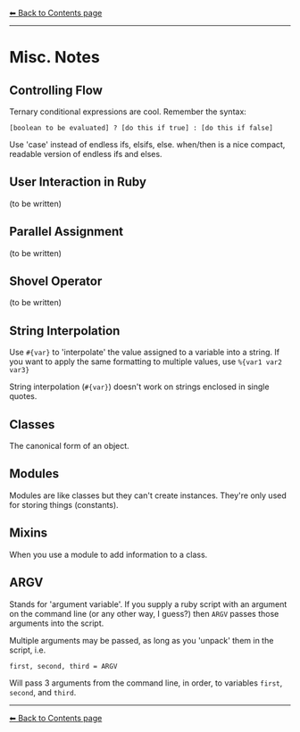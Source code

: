 [⬅︎ Back to Contents page](https://github.com/oscar-barlow/coding-notes#coding-notes)

---

# Misc. Notes

## Controlling Flow
Ternary conditional expressions are cool. Remember the syntax:

`[boolean to be evaluated] ? [do this if true] : [do this if false]`

Use 'case' instead of endless ifs, elsifs, else. when/then is a nice compact, readable version of endless ifs and elses.

## User Interaction in Ruby
(to be written)

## Parallel Assignment
(to be written)

## Shovel Operator
(to be written)

## String Interpolation
Use `#{var}` to 'interpolate' the value assigned to a variable into a string.
If you want to apply the same formatting to multiple values, use `%{var1 var2 var3}`

String interpolation (`#{var}`) doesn't work on strings enclosed in single quotes.

## Classes
The canonical form of an object.

## Modules
Modules are like classes but they can't create instances. They're only used for storing things (constants).

## Mixins
When you use a module to add information to a class.

## ARGV
Stands for 'argument variable'. If you supply a ruby script with an argument on the command line (or any other way, I guess?) then `ARGV` passes those arguments into the script.

Multiple arguments may be passed, as long as you 'unpack' them in the script, i.e.

`first, second, third = ARGV`

Will pass 3 arguments from the command line, in order, to variables `first`, `second`, and `third`.

---
[⬅︎ Back to Contents page](https://github.com/oscar-barlow/coding-notes#coding-notes)
